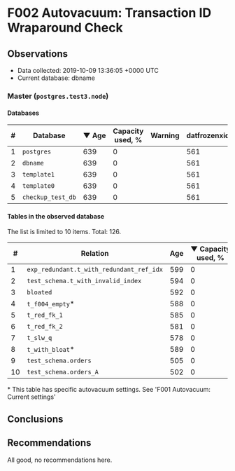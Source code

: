 # F002 Autovacuum: Transaction ID Wraparound Check #

## Observations ##
- Data collected: 2019-10-09 13:36:05 +0000 UTC
- Current database: dbname




### Master (`postgres.test3.node`) ###


#### Databases ####


| \# | Database | &#9660;&nbsp;Age | Capacity used, % | Warning | datfrozenxid |
|--|--------|-----|------------------|---------|--------------|
| 1 |`postgres`|639 |0 |  |561 |
| 2 |`dbname`|639 |0 |  |561 |
| 3 |`template1`|639 |0 |  |561 |
| 4 |`template0`|639 |0 |  |561 |
| 5 |`checkup_test_db`|639 |0 |  |561 |


#### Tables in the observed database ####
The list is limited to 10 items. Total: 126.

| \# | Relation | Age | &#9660;&nbsp;Capacity used, % | Warning |rel_relfrozenxid | toast_relfrozenxid |
|---|-------|-----|------------------|---------|-----------------|--------------------|
| 1 |`exp_redundant.t_with_redundant_ref_idx` |599 |0 |  |601 |0 |
| 2 |`test_schema.t_with_invalid_index` |594 |0 |  |606 |0 |
| 3 |`bloated` |592 |0 |  |608 |0 |
| 4 |`t_f004_empty`\* |588 |0 |  |612 |0 |
| 5 |`t_red_fk_1` |585 |0 |  |615 |0 |
| 6 |`t_red_fk_2` |581 |0 |  |619 |0 |
| 7 |`t_slw_q` |578 |0 |  |622 |0 |
| 8 |`t_with_bloat`\* |589 |0 |  |611 |0 |
| 9 |`test_schema.orders` |505 |0 |  |695 |0 |
| 10 |`test_schema.orders_A` |502 |0 |  |698 |0 |


\* This table has specific autovacuum settings. See 'F001 Autovacuum: Current settings'


## Conclusions ##
 


## Recommendations ##
  All good, no recommendations here.
 

